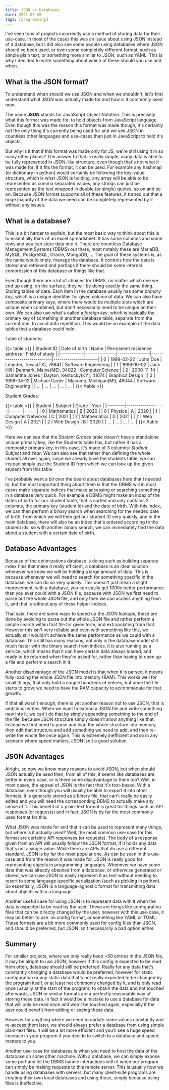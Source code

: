 ```yaml
---
title: JSON vs Databases
date: 2021-09-20
tags: [programming]
---
```


I've seen tons of projects incorrectly use a method of storing data for their use-case. In most of the cases this was
an issue about using JSON instead of a database, but I did also see some people using databases where JSON should've
been used, or even some completely different format, such as simple plain text, or something more similar to JSON, such
as YAML. This is why I decided to write something about which of these should you use and when.

## What is the JSON format?

To understand when should we use JSON and when we shouldn't, let's first understand what JSON was actually made for and
how is it commonly used now.

The name **JSON** stands for JavaScript Object Notation. This is precisely what this format was made for, to hold
objects from JavaScript language. Even though this was the reason this format was made though, it's certainly not the
only thing it's currently being used for and we see JSON in countless other languages and use-cases then just in
JavaScript to hold it's objects.

But why is it that if this format was made only for JS, we're still using it in so many other places? The answer to
that is really simple, many data is able to be fully represented in JSON-like structure, even though that's not what it
was made for, if it fits the format, it can be used. For example any hashmap (or dictionary in python) would certainly
be following the key-value structure, which is what JSON is holding, any array will be able to be represented as comma
separated values, any strings can just be represented as the text wrapped in double (or single) quotes, so on and so
on. Because JSON format supports all of these features, it turned out that a huge majority of the data we need can be
completely represented by it without any issues.

## What is a database?

This is a bit harder to explain, but the most basic way to think about this is to essentially think of an excel
spreadsheet. It has some columns and some rows and you can store data into it. There are countless Database Management
Systems (DBMS) out there, most notably these are MariaDB, MySQL, PostgreSQL, Oracle, MongoDB, ... The goal of these
systems is, as the name would imply, manage the database. It controls how the data is stored and retrieved and perhaps
if there should be some internal compression of this database or things like that.

Even though there are a lot of choices for DBMS, no matter which one we end up using, on the surface, they will be
doing exactly the same thing. Storing tables of data. Each item in the database usually has some *primary key*, which
is a unique identifier for given column of data. We can also have composite primary keys, where there would be multiple
slots which are unique when combined, but don't necessarily need to be unique on their own. We can also use what's
called a *foreign key*, which is basically the primary key of something in another database table, separate from the
current one, to avoid data repetition. This would be an example of the data tables that a database could hold:

Table of students:

{{< table >}}
| Student ID | Date of birth | Name           | Permanent residence address | Field of study       |
|------------|---------------|----------------|-----------------------------|----------------------|
| 0          | 1999-02-22    | John Doe       | Leander, Texas(TX), 78641   | Software Engineering |
| 1          | 1996-10-02    | Jack Hill      | Denmark, Maine(ME), 04022   | Computer Science     |
| 2          | 2000-11-14    | Samantha Jones | Dayton, Kentucky(KY), 41074 | Graphics Design      |
| 3          | 1998-04-12    | Michael Carter | Macomb, Michigan(MI), 48044 | Software Engineering |
| ...        | ...           | ...            | ...                         | ...                  |
{{< /table >}}

Student Grades:

{{< table >}}
| Student | Subject           | Grade | Year |
|---------|-------------------|-------|------|
| 0       | Mathematics       | B     | 2020 |
| 0       | Physics           | A     | 2020 |
| 1       | Computer Networks | C     | 2021 |
| 2       | Mathematics       | D     | 2021 |
| 2       | Web Design        | A     | 2021 |
| 2       | Web Design        | B     | 2020 |
| ...     | ...               | ...   | ...  |
{{< /table >}}

Here we can see that the *Student Grades* table doesn't have a standalone unique primary key, like the Students table
has, but rather it has a composite primary key, in this case, it's made of 3 columns: *Student*, *Subject* and *Year*.
We can also see that rather than defining the whole student all over again, since we already have the students table,
we can instead simply use the Student ID from which we can look up the given student from this table

I've probably went a bit over the board about databases here that I needed to, but the most important thing about them
is that the DBMS will in most cases make separate indices that make accessing or searching something in a database very
quick. For example a DBMS might make an index of the dates of birth for our student table, that is sorted and only
contains 2 columns, the primary key (student id) and the date of birth. With this index, we can then perform a binary
search when searching for the needed date of birth, from which we will then get our student ID very quickly, and in the
main database, there will also be an index that's ordered according to the student ids, so with another binary search,
we can immediately find the data about a student with a certain date of birth.

## Database Advantages

Because of the optimizations database is doing such as building separate index files that make it really efficient, a
database is an ideal solution whenever we know we will be holding a large amount of data. This is because whenever we
will need to search for something specific in the database, we can do so very quickly. This doesn't just mean a slight
improvement, with a database, you can easily get 1000x better performance than you ever could with a JSON file, because
with JSON we first need to parse out the whole JSON file, and only then we can access anything from it, and that is
without any of these helper indices.

That said, there are some ways to speed up the JSON lookups, these are done by avoiding to parse out the whole JSON
file and rather perform a simple search within that file for given term, and extrapolating from that. However this
isn't very reliable and even with something like this, we actually still wouldn't achieve the same performance as we
could with a database. This still has many reasons, not only is the database model still much faster with the binary
search from indices, it is also running as a service, which means that it can have certain data always loaded, and
ready to be returned when they're asked for, rather than having to open up a file and perform a search in it.

Another disadvantage of the JSON model is that when it is parsed, it means fully loading the whole JSON file into
memory (RAM). This works well for small things, that only hold a couple hundreds of entries, but once the file starts
to grow, we need to have the RAM capacity to accommodate for that growth.

If that all wasn't enough, there is yet another reason not to use JSON, that is additional writes. When we want to
extend a JSON file and write something new into it, we can't do that by simply appending something to the end of the
file, because JSON structure simply doesn't allow anything like that. Instead we first need to parse and load the whole
structure into memory, then edit that structure and add something we need to add, and then re-write the whole file once
again. This is extremely inefficient and so in any scenario where speed matters, JSON isn't a good solution.

## JSON Advantages

Alright, so now we know many reasons to avoid JSON, but when should JSON actually be used then, from all of this, it
seems like databases are better in every case, or is there some disadvantage to them too? Well, in most cases, the
appeal of JSON is the fact that it's text-based. With a database, even though you will usually be able to export it
into other formats, it is generally stored as a binary file, that can't really be easily edited and you will need the
corresponding DBMS to actually make any sense of it. This benefit of a plain-text format is great for things such as
API responses (or requests) and in fact, JSON is by far the most commonly used format for this.

What JSON was made for and that it can be used to represent many things, but where is it actually used? Well, the most
common use-case for this format are certainly API responses (or requests). The body of a response given from an API
will usually follow the JSON format, if it holds any data that's not a single value. While there are APIs that do use a
different standard, JSON is by far the most popular one. As can be seen in this use-case and from the reason it was
made for, JSON is really good for representing objects in programming languages. Whenever we have some data that was
already obtained from a database, or otherwise generated or stored, we can use JSON to easily represent it as text
without needing to resort to some language-specific serialization (such as pickling in python). So essentially, JSON is
a language-agnostic format for transmitting data about objects within a language.

Another useful case for using JSON is to represent data with it when the data is expected to be read by the user. These
are things like configuration files that can be directly changed by the user, however with this use-case, it may be
better to use .ini config format, or something like YAML or TOML. These formats are a bit more commonly used for config
files than JSON, and should be preferred, but JSON isn't necessarily a bad option either.

## Summary

For smaller projects, where we only really keep ~50 entries in the JSON file, it may be alright to use JSON, however if
this config is expected to be read from often, database should still be preferred. Really for any data that's
constantly changing a database would be preferred, however for static configuration or any static data that's not
really expected to be changed by the program itself, or at least not commonly changed by it, and is only read once
(usually at the start of the program) to obtain the data and not touched afterwards, JSON or similar formats are a
perfectly reasonable way of storing these data. In fact it would be a mistake to use a database for data that will only
be read once and won't be touched again, especially if the user could benefit from editing or seeing these data.

However for anything where we need to update some values constantly and re-access them later, we should always prefer a
database from using simple plain-text files. It will be a lot more efficient and you'll see a huge speed increase in
your program if you decide to switch to a database and speed matters to you.

Another use-case for databases is when you need to host the data of the database on some other machine. With a
database, we can simply expose some port and let the DBMS handle interactions with it when our program can simply be
making requests to this remote server. This is usually how we handle using databases with servers, but many client-side
programs are creating their own local databases and using those, simply because using files is ineffective.

